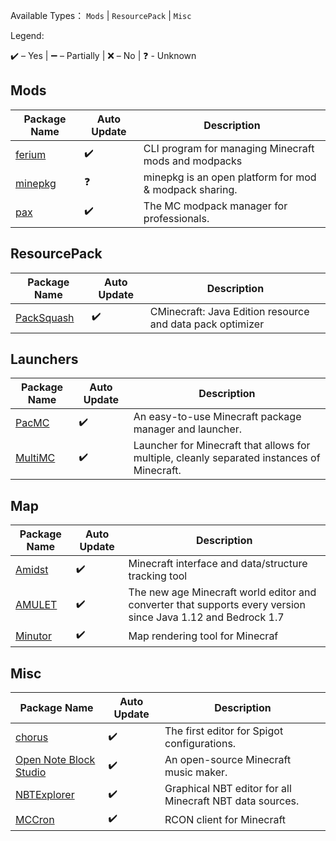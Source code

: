 Available Types：
`Mods` | `ResourcePack` | `Misc`

Legend:

✔️ – Yes | ➖ – Partially | ❌ – No
| ❓ - Unknown
## Mods
| Package Name | Auto Update | Description |
| ----------- | ----------- | ----------- |
| [ferium](https://github.com/gorilla-devs/ferium) | ✔️ | CLI program for managing Minecraft mods and modpacks |
| [minepkg](https://preview.minepkg.io) | ❓ | minepkg is an open platform for mod & modpack sharing.|
| [pax](https://github.com/froehlichA/pax) | ✔️ | The MC modpack manager for professionals. |

## ResourcePack
| Package Name | Auto Update | Description |
| ----------- | ----------- | ----------- |
| [PackSquash](https://comunidadaylas.github.io/PackSquash) | ✔️ | CMinecraft: Java Edition resource and data pack optimizer |

## Launchers
| Package Name | Auto Update | Description |
| ----------- | ----------- | ----------- |
| [PacMC](https://github.com/jakobkmar/pacmc) | ✔️ | An easy-to-use Minecraft package manager and launcher. |
| [MultiMC](https://multimc.org/) | ✔️ | Launcher for Minecraft that allows for multiple, cleanly separated instances of Minecraft. |


## Map
| Package Name | Auto Update | Description |
| ----------- | ----------- | ----------- |
| [Amidst](https://github.com/toolbox4minecraft/amidst) | ✔️ | Minecraft interface and data/structure tracking tool |
| [AMULET](https://www.amuletmc.com/) | ✔️ | The new age Minecraft world editor and converter that supports every version since Java 1.12 and Bedrock 1.7 |
| [Minutor](http://seancode.com/minutor/) | ✔️ | Map rendering tool for Minecraf |

## Misc
| Package Name | Auto Update | Description |
| ----------- | ----------- | ----------- |
| [chorus](https://chorusmc.org) | ✔️ | The first editor for Spigot configurations. |
| [Open Note Block Studio](https://github.com/OpenNBS/OpenNoteBlockStudio) | ✔️ | An open-source Minecraft music maker. |
| [NBTExplorer](https://github.com/jaquadro/NBTExplorer) | ✔️ | Graphical NBT editor for all Minecraft NBT data sources. |
| [MCCron](https://github.com/Tiiffi/mcrcon) | ✔️ |RCON client for Minecraft |
